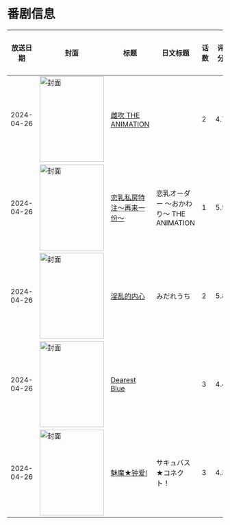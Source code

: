 # 番剧信息

|放送日期|封面|标题|日文标题|话数|评分|评分人数|
|---|---|---|---|---|---|---|
|2024-04-26|<img src="https://bangumi.tv/img/no_icon_subject.png" alt="封面" style="width:150px;height:200px;object-fit:cover;">|[雌吹 THE ANIMATION](https://bangumi.tv/subject/477143)||2|4.7|129人评分|
|2024-04-26|<img src="https://bangumi.tv/img/no_icon_subject.png" alt="封面" style="width:150px;height:200px;object-fit:cover;">|[恋乳私房特注～再来一份～](https://bangumi.tv/subject/477144)|恋乳オーダー ～おかわり～ THE ANIMATION|1|5.5|126人评分|
|2024-04-26|<img src="https://bangumi.tv/img/no_icon_subject.png" alt="封面" style="width:150px;height:200px;object-fit:cover;">|[淫乱的内心](https://bangumi.tv/subject/479845)|みだれうち|2|5.8|253人评分|
|2024-04-26|<img src="https://bangumi.tv/img/no_icon_subject.png" alt="封面" style="width:150px;height:200px;object-fit:cover;">|[Dearest Blue](https://bangumi.tv/subject/476697)||3|4.4|90人评分|
|2024-04-26|<img src="https://bangumi.tv/img/no_icon_subject.png" alt="封面" style="width:150px;height:200px;object-fit:cover;">|[魅魔★钟爱!](https://bangumi.tv/subject/476698)|サキュバス★コネクト！|3|4.3|58人评分|
